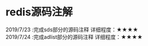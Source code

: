 # redis源码注解  
2019/7/23 :完成sds部分的源码注释        详细程度：★★★★  
2019/7/24 :完成adlist部分的源码注释     详细程度：★★★★  
